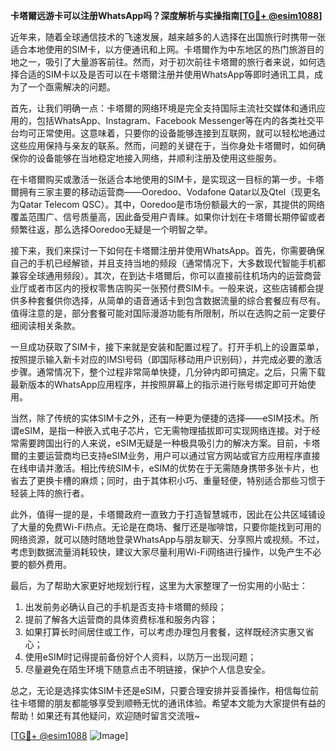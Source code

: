 **卡塔爾远游卡可以注册WhatsApp吗？深度解析与实操指南[[TG💪+ @esim1088](https://t.me/s/esim1088)]**

近年来，随着全球通信技术的飞速发展，越来越多的人选择在出国旅行时携带一张适合本地使用的SIM卡，以方便通讯和上网。卡塔爾作为中东地区的热门旅游目的地之一，吸引了大量游客前往。然而，对于初次前往卡塔爾的旅行者来说，如何选择合适的SIM卡以及是否可以在卡塔爾注册并使用WhatsApp等即时通讯工具，成为了一个亟需解决的问题。

首先，让我们明确一点：卡塔爾的网络环境是完全支持国际主流社交媒体和通讯应用的，包括WhatsApp、Instagram、Facebook Messenger等在内的各类社交平台均可正常使用。这意味着，只要你的设备能够连接到互联网，就可以轻松地通过这些应用保持与亲友的联系。然而，问题的关键在于，当你身处卡塔爾时，如何确保你的设备能够在当地稳定地接入网络，并顺利注册及使用这些服务。

在卡塔爾购买或激活一张适合本地使用的SIM卡，是实现这一目标的第一步。卡塔爾拥有三家主要的移动运营商——Ooredoo、Vodafone Qatar以及Qtel（现更名为Qatar Telecom QSC）。其中，Ooredoo是市场份额最大的一家，其提供的网络覆盖范围广、信号质量高，因此备受用户青睐。如果你计划在卡塔爾长期停留或者频繁往返，那么选择Ooredoo无疑是一个明智之举。

接下来，我们来探讨一下如何在卡塔爾注册并使用WhatsApp。首先，你需要确保自己的手机已经解锁，并且支持当地的频段（通常情况下，大多数现代智能手机都兼容全球通用频段）。其次，在到达卡塔爾后，你可以直接前往机场内的运营商营业厅或者市区内的授权零售店购买一张预付费SIM卡。一般来说，这些店铺都会提供多种套餐供你选择，从简单的语音通话卡到包含数据流量的综合套餐应有尽有。值得注意的是，部分套餐可能对国际漫游功能有所限制，所以在选购之前一定要仔细阅读相关条款。

一旦成功获取了SIM卡，接下来就是安装和配置过程了。打开手机上的设置菜单，按照提示输入新卡对应的IMSI号码（即国际移动用户识别码），并完成必要的激活步骤。通常情况下，整个过程非常简单快捷，几分钟内即可搞定。之后，只需下载最新版本的WhatsApp应用程序，并按照屏幕上的指示进行账号绑定即可开始使用。

当然，除了传统的实体SIM卡之外，还有一种更为便捷的选择——eSIM技术。所谓eSIM，是指一种嵌入式电子芯片，它无需物理插拔即可实现网络连接。对于经常需要跨国出行的人来说，eSIM无疑是一种极具吸引力的解决方案。目前，卡塔爾的主要运营商均已支持eSIM业务，用户可以通过官方网站或官方应用程序直接在线申请并激活。相比传统SIM卡，eSIM的优势在于无需随身携带多张卡片，也省去了更换卡槽的麻烦；同时，由于其体积小巧、重量轻便，特别适合那些习惯于轻装上阵的旅行者。

此外，值得一提的是，卡塔爾政府一直致力于打造智慧城市，因此在公共区域铺设了大量的免费Wi-Fi热点。无论是在商场、餐厅还是咖啡馆，只要你能找到可用的网络资源，就可以随时随地登录WhatsApp与朋友聊天、分享照片或视频。不过，考虑到数据流量消耗较快，建议大家尽量利用Wi-Fi网络进行操作，以免产生不必要的额外费用。

最后，为了帮助大家更好地规划行程，这里为大家整理了一份实用的小贴士：

1. 出发前务必确认自己的手机是否支持卡塔爾的频段；
2. 提前了解各大运营商的具体资费标准和服务内容；
3. 如果打算长时间居住或工作，可以考虑办理包月套餐，这样既经济实惠又省心；
4. 使用eSIM时记得提前备份好个人资料，以防万一出现问题；
5. 尽量避免在陌生环境下随意点击不明链接，保护个人信息安全。

总之，无论是选择实体SIM卡还是eSIM，只要合理安排并妥善操作，相信每位前往卡塔爾的朋友都能够享受到顺畅无忧的通讯体验。希望本文能为大家提供有益的帮助！如果还有其他疑问，欢迎随时留言交流哦~

[[TG💪+ @esim1088](https://t.me/s/esim1088) ![Image](https://i.postimg.cc/4NQfJmqS/Snipaste-2025-05-13-00-14-12.png)]
